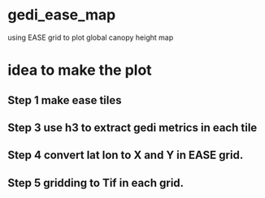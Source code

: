 # gedi_ease_map
using EASE grid to plot global canopy height map
# idea to make the plot
## Step 1 make ease tiles
## Step 3 use h3 to extract gedi metrics in each tile
## Step 4 convert lat lon to X and Y in EASE grid.
## Step 5 gridding to Tif in each grid.